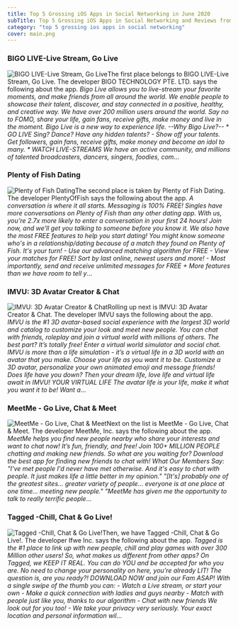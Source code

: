 ```yaml
---
title: Top 5 Grossing iOS Apps in Social Networking in June 2020
subTitle: Top 5 Grossing iOS Apps in Social Networking and Reviews from the AppStore in June 2020.
category: "top 5 grossing ios apps in social networking"
cover: main.png
---
```


### BIGO LIVE-Live Stream, Go Live

![BIGO LIVE-Live Stream, Go Live](https://is5-ssl.mzstatic.com/image/thumb/Purple123/v4/5c/10/6a/5c106a4e-533b-e1fb-b52c-bedb75b32116/AppIcon-0-0-1x_U007emarketing-0-0-0-10-0-0-85-220.png/100x100bb.png)The first place belongs to BIGO LIVE-Live Stream, Go Live. The developer BIGO TECHNOLOGY PTE. LTD. says the following about the app. _Bigo Live allows you to live-stream your favorite moments, and make friends from all around the world. We enable people to showcase their talent, discover, and stay connected in a positive, healthy, and creative way.   We have over 200 million users around the world. Say no to FOMO, share your life, gain fans, receive gifts, make money and live in the moment. Bigo Live is a new way to experience life.   --Why Bigo Live?--  * GO LIVE Sing? Dance? Have any hidden talents? - Show off your talents. Get followers, gain fans, receive gifts, make money and become an idol to many.  * WATCH LIVE-STREAMS We have an active community, and millions of talented broadcasters, dancers, singers, foodies, com_...

### Plenty of Fish Dating

![Plenty of Fish Dating](https://is2-ssl.mzstatic.com/image/thumb/Purple113/v4/36/b8/42/36b842ab-e030-507a-1ada-5661dae44eab/AppIcon-0-0-1x_U007emarketing-0-0-0-7-0-0-sRGB-0-0-0-GLES2_U002c0-512MB-85-220-0-0.png/100x100bb.png)The second place is taken by Plenty of Fish Dating. The developer PlentyOfFish says the following about the app. _A conversation is where it all starts. Messaging is 100% FREE! Singles have more conversations on Plenty of Fish than any other dating app. With us, you’re 2.7x more likely to enter a conversation in your first 24 hours! Join now, and we’ll get you talking to someone before you know it.  We also have the most FREE features to help you start dating! You might know someone who's in a relationship/dating because of a match they found on Plenty of Fish. It's your turn!  - Use our advanced matching algorithm for FREE - View your matches for FREE! Sort by last online, newest users and more! - Most importantly, send and receive unlimited messages for FREE + More features than we have room to tell y_...

### IMVU: 3D Avatar Creator & Chat

![IMVU: 3D Avatar Creator & Chat](https://is4-ssl.mzstatic.com/image/thumb/Purple123/v4/1d/20/1c/1d201c99-962d-386b-2091-c357f1837ff6/AppIcon-0-0-1x_U007emarketing-0-0-0-7-0-0-sRGB-0-0-0-GLES2_U002c0-512MB-85-220-0-0.png/100x100bb.png)Rolling up next is IMVU: 3D Avatar Creator & Chat. The developer IMVU says the following about the app. _IMVU is the #1 3D avatar-based social experience with the largest 3D world and catalog to customize your look and meet new people.  You can chat with friends, roleplay and join a virtual world with millions of others. The best part? It’s totally free!  Enter a virtual world simulator and social chat. IMVU is more than a life simulation - it’s a virtual life in a 3D world with an avatar that you make. Choose your life as you want it to be.  Customize a 3D avatar, personalize your own animated emoji and message friends! Does life have you down? Then your dream life, love life and virtual life await in IMVU!  YOUR VIRTUAL LIFE The avatar life is your life, make it what you want it to be! Want a_...

### MeetMe - Go Live, Chat & Meet

![MeetMe - Go Live, Chat & Meet](https://is2-ssl.mzstatic.com/image/thumb/Purple123/v4/3f/9a/c4/3f9ac49a-826b-f930-fcfb-3a1322d45306/AppIcon-0-0-1x_U007emarketing-0-0-0-6-0-0-sRGB-0-0-0-GLES2_U002c0-512MB-85-220-0-0.png/100x100bb.png)Next on the list is MeetMe - Go Live, Chat & Meet. The developer MeetMe, Inc. says the following about the app. _MeetMe helps you find new people nearby who share your interests and want to chat now! It’s fun, friendly, and free!   Join 100+ MILLION PEOPLE chatting and making new friends.    So what are you waiting for? Download the best app for finding new friends to chat with!        What Our Members Say:   "I've met people I'd never have met otherwise. And it's easy to chat with people. It just makes life a little better in my opinion."   "[It's] probably one of the greatest sites... greater variety of people... everyone is at one place at one time... meeting new people."   "MeetMe has given me the opportunity to talk to really terrific people_...

### Tagged -Chill, Chat & Go Live!

![Tagged -Chill, Chat & Go Live!](https://is5-ssl.mzstatic.com/image/thumb/Purple123/v4/7d/7e/a8/7d7ea887-2700-41a6-5fb3-dff70cccda0a/AppIcon-Tagged-0-0-1x_U007emarketing-0-0-0-7-0-0-sRGB-0-0-0-GLES2_U002c0-512MB-85-220-0-0.png/100x100bb.png)Then, we have Tagged -Chill, Chat & Go Live!. The developer Ifwe Inc. says the following about the app. _Tagged is the #1 place to link up with new people, chill and play games with over 300 Million other users!  So, what makes us different from other apps? On Tagged, we KEEP IT REAL.  You can do YOU and be accepted for who you are.  No need to change your personality on here, you’re already LIT!  The question is, are you ready?! DOWNLOAD NOW and join our Fam ASAP!  With a single swipe of the thumb you can: - Watch a Live stream, or start your own - Make a quick connection with ladies and guys nearby - Match with people just like you, thanks to our algorithm - Chat with new friends  We look out for you too! - We take your privacy very seriously.  Your exact location and personal information wil_...

